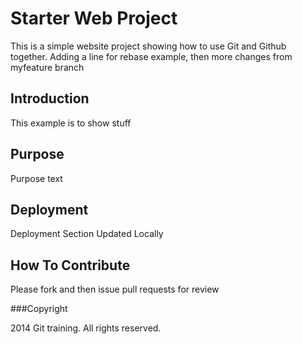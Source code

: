 # Starter Web Project

This is a simple website project showing how to use Git and Github together.
Adding a line for rebase example, then more changes from myfeature branch

## Introduction

This example is to show stuff

## Purpose

Purpose text

## Deployment

Deployment Section Updated Locally

## How To Contribute

Please fork and then issue pull requests for review


###Copyright

2014 Git training. All rights reserved.